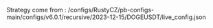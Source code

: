 Strategy come from : /configs/RustyCZ/pb-configs-main/configs/v6.0.1/recursive/2023-12-15/DOGEUSDT/live_config.json